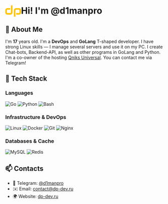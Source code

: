 # Hi! I'm @d1manpro <img src="https://github.com/d1manpro/d1manpro/blob/a29517b0acfd147aadedf88c9176b92936a6802c/icon.svg" width="50" align="left" />

## 🚀 About Me

I'm **17** years old. I'm a **DevOps** and **GoLang** T-shaped developer. I have strong Linux skills — I manage several servers and use it on my PC. I create Chat-bots, Backend-API, as well as other programs in GoLang and Python. I'm a co-owner of the hosting [Qniks Universal](https://qniks.me). You can contact me via Telegram!

## 🔧 Tech Stack  

### Languages  
![Go](https://img.shields.io/badge/Go-00ADD8?style=for-the-badge&logo=go&logoColor=white) ![Python](https://img.shields.io/badge/Python-3776AB?style=for-the-badge&logo=python&logoColor=white) ![Bash](https://img.shields.io/badge/Bash-4EAA25?style=for-the-badge&logo=gnu-bash&logoColor=white)

### Infrastructure & DevOps  
![Linux](https://img.shields.io/badge/Linux-FCC624?style=for-the-badge&logo=linux&logoColor=black) ![Docker](https://img.shields.io/badge/Docker-2496ED?style=for-the-badge&logo=docker&logoColor=white) ![Git](https://img.shields.io/badge/Git-F05032?style=for-the-badge&logo=git&logoColor=white) ![Nginx](https://img.shields.io/badge/Nginx-009639?style=for-the-badge&logo=nginx&logoColor=white)

### Databases & Cache  
![MySQL](https://img.shields.io/badge/MySQL-4479A1?style=for-the-badge&logo=mysql&logoColor=white) ![Redis](https://img.shields.io/badge/Redis-DC382D?style=for-the-badge&logo=redis&logoColor=white)

## 📫 Contacts  
- 💬 Telegram: [@d1manpro](https://t.me/d1manpro)
- ✉️ Email: [contact@dp-dev.ru](mailto:contact@dp-dev.ru)
- 🌍 Website: [dp-dev.ru](https://dp-dev.ru)

